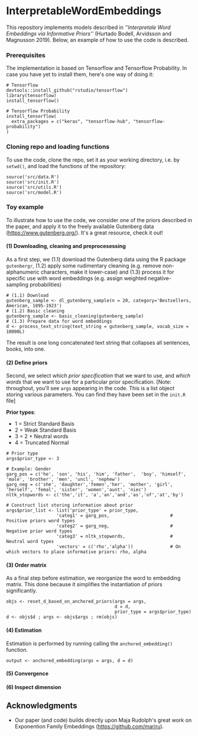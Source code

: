 # InterpretableWordEmbeddings

This repository implements models described in *''Interpretale Word Embeddings via Informative Priors''* (Hurtado Bodell, Arvidsson and Magnusson 2019). Below, an example of how to use the code is described.  

<!--
## Example
For illustrative purposes, this page provides an instructive example of how can use the code. -->

### Prerequisites

The implementation is based on Tensorflow and Tensorflow Probability. In case you have yet to install them, here's one way of doing it:

```
# Tensorflow
devtools::install_github("rstudio/tensorflow")
library(tensorflow)
install_tensorflow()

# Tensorflow Probability
install_tensorflow(
  extra_packages = c("keras", "tensorflow-hub", "tensorflow-probability")
)
```

### Cloning repo and loading functions

To use the code, clone the repo, set it as your working directory, i.e. by ```setwd()```, and load the functions of the repository:

```
source('src/data.R')
source('src/init.R')
source('src/utils.R')
source('src/model.R')
```

### Toy example

To illustrate how to use the code, we consider one of the priors described in the paper, and apply it to the freely available Gutenberg data (https://www.gutenberg.org/). It's a great resource, check it out! 

#### (1) Downloading, cleaning and preprocesessing

As a first step, we (1.1) download the Gutenberg data using the R package ```gutenbergr```, (1.2) apply some rudimentary cleaning (e.g. remove non-alphanumeric characters, make it lower-case) and (1.3) process it for specific use with word embeddings (e.g. assign weighted negative-sampling probabilities)

```
# (1.1) Download
gutenberg_sample <- dl_gutenberg_sample(n = 20, category='Bestsellers, American, 1895-1923')
# (1.2) Basic cleaning
gutenberg_sample <- basic_cleaning(gutenberg_sample)
# (1.3) Prepare data for word embeddings
d <- process_text_string(text_string = gutenberg_sample, vocab_size = 10000L)
```
The result is one long concatenated text string that collapses all sentences, books, into one.

#### (2) Define priors

Second, we select *which prior specification* that we want to use, and *which words* that we want to use for a particular prior specification. [Note: throughout, you'll see ```args``` appearing in the code. This is a list object storing various parameters. You can find they have been set in the ```init.R``` file]

**Prior types**:

* 1 = Strict Standard Basis
* 2 = Weak Standard Basis
* 3 = 2 + Neutral words
* 4 = Truncated Normal

```
# Prior type
args$prior_type <- 3

# Example: Gender
garg_pos = c('he', 'son', 'his', 'him', 'father',  'boy', 'himself', 'male', 'brother', 'men', 'uncl', 'nephew')
garg_neg = c('she', 'daughter','femen','her', 'mother', 'girl', 'herself', 'femal', 'sister', 'women','aunt', 'niec')    
nltk_stopwords <- c('the','it', 'a','an','and','as','of','at','by')

# Construct list storing information about prior
args$prior_list <- list('prior_type' = prior_type,            
                   'categ1' = garg_pos,                       # Positive priors word types
                   'categ2' = garg_neg,                       # Negative prior word types
                   'categ3' = nltk_stopwords,                 # Neutral word types
                   'vectors' = c('rho','alpha'))              # On which vectors to place informative priors: rho, alpha         

```

#### (3) Order matrix

As a final step before estimation, we reorganize the word to embedding matrix. This done because it simplifies the instantiation of priors significantly.

```
objs <- reset_d_based_on_anchored_priors(args = args, 
                                         d = d, 
                                         prior_type = args$prior_type)
d <- objs$d ; args <- objs$args ; rm(objs)
```


<!--
To show how the method can be used, we now consider one of the prior specifications described in the paper.
In this example, we will use Gutenberg data. Please visit XXX and download YYY. Having downloaded the files, run the following code to pre-process the data in accordance with (Hurtado Bodell, Arvidsson and Magnusson 2019): -->


#### (4) Estimation

Estimation is performed by running calling the ```anchored_embedding()``` function.

```
output <- anchored_embedding(args = args, d = d)
```

#### (5) Convergence

#### (6) Inspect dimension

## Acknowledgments

* Our paper (and code) builds directly upon Maja Rudolph's great work on Exponention Family Embeddings (https://github.com/mariru).
